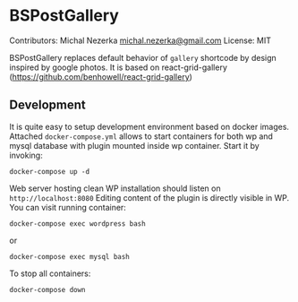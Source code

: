 # BSPostGallery

Contributors: Michal Nezerka <michal.nezerka@gmail.com>
License: MIT

BSPostGallery replaces default behavior of `gallery` shortcode by
design inspired by google photos. It is based on react-grid-gallery
(https://github.com/benhowell/react-grid-gallery)

## Development

It is quite easy to setup development environment based on docker images.
Attached `docker-compose.yml` allows to start containers for both wp and
mysql database with plugin mounted inside wp container. Start it by invoking:
```
docker-compose up -d
```
Web server hosting clean WP installation should listen on `http://localhost:8080`
Editing content of the plugin is directly visible in WP. You can visit running
container:
```
docker-compose exec wordpress bash
```
or
```
docker-compose exec mysql bash
```
To stop all containers:
```
docker-compose down
```
